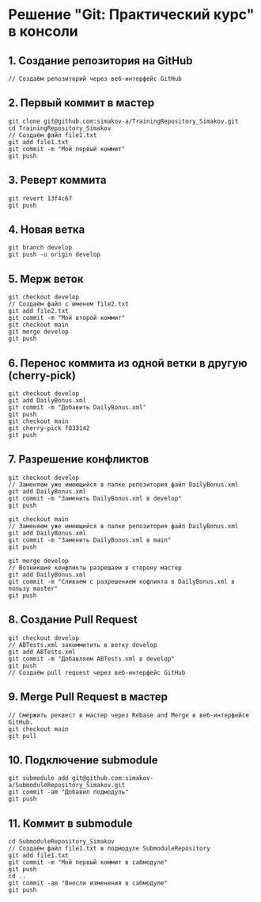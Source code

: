 # Решение "Git: Практический курс" в консоли

## 1. Создание репозитория на GitHub

```
// Создаём репозиторий через веб-интерфейс GitHub
```

## 2. Первый коммит в мастер

```
git clone git@github.com:simakov-a/TrainingRepository_Simakov.git
cd TrainingRepository_Simakov
// Cоздаём файл file1.txt
git add file1.txt
git commit -m "Мой первый коммит"
git push
```

## 3. Реверт коммита

```
git revert 13f4c67
git push
```

## 4. Новая ветка

```
git branch develop
git push -u origin develop
```

## 5. Мерж веток

```
git checkout develop
// Cоздаём файл с именем file2.txt
git add file2.txt
git commit -m "Мой второй коммит"
git checkout main
git merge develop
git push
```

## 6. Перенос коммита из одной ветки в другую (cherry-pick)

```
git checkout develop
git add DailyBonus.xml
git commit -m "Добавить DailyBonus.xml"
git push
git checkout main
git cherry-pick f833142
git push
```

## 7. Разрешение конфликтов

```
git checkout develop
// Заменяем уже имеющийся в папке репозитория файл DailyBonus.xml
git add DailyBonus.xml
git commit -m "Заменить DailyBonus.xml в develop"
git push

git checkout main
// Заменяем уже имеющийся в папке репозитория файл DailyBonus.xml
git add DailyBonus.xml
git commit -m "Заменить DailyBonus.xml в main"
git push

git merge develop
// Возникшие конфликты разрешаем в сторону мастер
git add DailyBonus.xml
git commit -m "Сливаем с разрешением кофликта в DailyBonus.xml в пользу master"
git push
```

## 8. Создание Pull Request

```
git checkout develop
// ABTests.xml закоммитить в ветку develop
git add ABTests.xml
git commit -m "Добавляем ABTests.xml в develop"
git push
// Создаём pull request через веб-интерфейс GitHub
```

## 9. Merge Pull Request в мастер

```
// Смержить реквест в мастер через Rebase and Merge в веб-интерфейсе GitHub.
git checkout main
git pull
```

## 10. Подключение submodule

```
git submodule add git@github.com:simakov-a/SubmoduleRepository_Simakov.git
git commit -am "Добавил подмодуль"
git push
```

## 11. Коммит в submodule

```
cd SubmoduleRepository_Simakov
// Cоздаём файл file1.txt в подмодуле SubmoduleRepository
git add file1.txt
git commit -m "Мой первый коммит в сабмодуле"
git push
cd ..
git commit -am "Внесли изменения в сабмодуле"
git push
```

